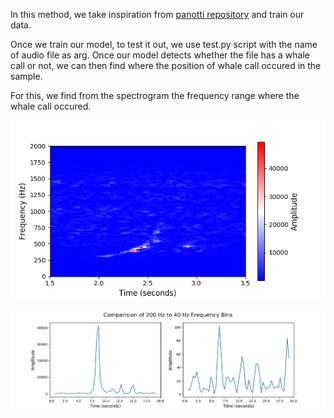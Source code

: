 In this method, we take inspiration from [panotti repository](https://github.com/drscotthawley/panotti) and train our data.


Once we train our model, to test it out, we use test.py script with the name of audio file as arg.
Once our model detects whether the file has a whale call or not, we can then find where the position of whale call occured in the sample.

For this, we find from the spectrogram the frequency range where the whale call occured.

![](assets/Fig2.png)

![](assets/Fig3.png)


